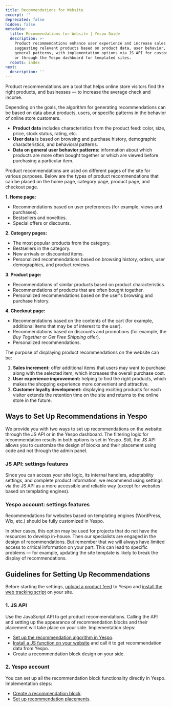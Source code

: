 ```yaml
---
title: Recommendations for Website
excerpt: ''
deprecated: false
hidden: false
metadata:
  title: Recommendations for Website | Yespo Guide
  description: >-
    Product recommendations enhance user experience and increase sales by
    suggesting relevant products based on product data, user behavior, and
    general patterns, with implementation options via JS API for custom setups
    or through the Yespo dashboard for templated sites.
  robots: index
next:
  description: ''
---
```

Product recommendations are a tool that helps online store visitors find the right products, and businesses — to increase the average check and income.

Depending on the goals, the algorithm for generating recommendations can be based on data about products, users, or specific patterns in the behavior of online store customers.

- **Product data** includes characteristics from the product feed: color, size, price, stock status, rating, etc. 
- **User data** is based on browsing and purchase history, demographic characteristics, and behavioral patterns.
- **Data on general user behavior patterns:** information about which products are more often bought together or which are viewed before purchasing a particular item.

Product recommendations are used on different pages of the site for various purposes. Below are the types of product recommendations that can be placed on the home page, category page, product page, and checkout page.

**1. Home page:**

- Recommendations based on user preferences (for example, views and purchases).
- Bestsellers and novelties.
- Special offers or discounts.

**2. Category pages:**

- The most popular products from the category.
- Bestsellers in the category.
- New arrivals or discounted items.
- Personalized recommendations based on browsing history, orders, user demographics, and product reviews.

**3. Product page:**

- Recommendations of similar products based on product characteristics.
- Recommendations of products that are often bought together.
- Personalized recommendations based on the user's browsing and purchase history.

**4. Checkout page:**

- Recommendations based on the contents of the cart (for example, additional items that may be of interest to the user).
- Recommendations based on discounts and promotions (for example, the _Buy Together_ or _Get Free Shipping_ offer).
- Personalized recommendations.

The purpose of displaying product recommendations on the website can be:

1. **Sales increment:** offer additional items that users may want to purchase along with the selected item, which increases the overall purchase cost.
2. **User experience improvement:** helping to find the right products, which makes the shopping experience more convenient and attractive.
3. **Customer loyalty development:** displaying exciting products for each visitor extends the retention time on the site and returns to the online store in the future.

## Ways to Set Up Recommendations in Yespo

We provide you with two ways to set up recommendations on the website: through the JS API or in the Yespo dashboard. The filtering logic for recommendation results in both options is set in Yespo. Still, the JS API allows you to customize the design of blocks and their placement using code and not through the admin panel.

### JS API: settings features

Since you can access your site logic, its internal handlers, adaptability settings, and complete product information, we recommend using settings via the JS API as a more accessible and reliable way (except for websites based on templating engines).

### Yespo account: settings features

Recommendations for websites based on templating engines (WordPress, Wix, etc.) should be fully customized in Yespo.

In other cases, this option may be used for projects that do not have the resources to develop in-house. Then our specialists are engaged in the design of recommendations. But remember that we will always have limited access to critical information on your part. This can lead to specific problems — for example, updating the site template is likely to break the display of recommendations.

## Guidelines for Setting Up Recommendations

Before starting the settings, [upload a product feed](https://docs.yespo.io/docs/importing-product-feed) to Yespo and [install the web tracking script](https://docs.yespo.io/docs/how-set-web-tracking-your-website) on your site.

### 1. JS API

Use the JavaScript API to get product recommendations. Calling the API and setting up the appearance of recommendation blocks and their placement will take place on your side. Implementation steps:

- [Set up the recommendation algorithm in Yespo](https://docs.yespo.io/docs/getting-api-recommendations).
- [Install a JS function on your website](https://docs.yespo.io/docs/recommendations-using-javascript-api) and call it to get recommendation data from Yespo.
- Create a recommendation block design on your side.

### 2. Yespo account

You can set up all the recommendation block functionality directly in Yespo. Implementation steps:

- [Create a recommendation block](https://docs.yespo.io/docs/product-recommendations-website).
- [Set up recommendation placements](https://docs.yespo.io/docs/placement-recommendations-webpage).